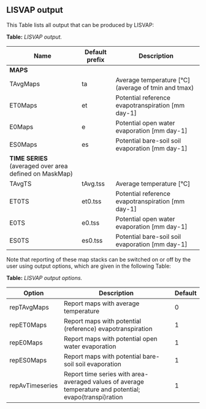 ## LISVAP output

This Table lists all output that can be produced by LISVAP:  

**Table:** *LISVAP output.*

| Name                                                    | Default prefix | Description                                         |
| ------------------------------------------------------- | -------------- | --------------------------------------------------- |
| **MAPS**                                                |                |                                                     |
| TAvgMaps                                                | ta             | Average temperature [°C] (average of tmin and tmax) |
| ET0Maps                                                 | et             | Potential reference evapotranspiration [mm day-1]   |
| E0Maps                                                  | e              | Potential open water evaporation [mm day-1]         |
| ES0Maps                                                 | es             | Potential bare-soil soil evaporation [mm day-1]     |
| **TIME SERIES** (averaged over area defined on MaskMap) |                |                                                     |
| TAvgTS                                                  | tAvg.tss       | Average temperature [°C]                            |
| ET0TS                                                   | et0.tss        | Potential reference evapotranspiration [mm day-1]   |
| E0TS                                                    | e0.tss         | Potential open water evaporation [mm day-1]         |
| ES0TS                                                   | es0.tss        | Potential bare-soil soil evaporation [mm day-1]     |



Note that reporting of these map stacks can be switched on or off by the user using output options, which are given in the following Table: 

**Table:** *LISVAP output options.*

| Option          | Description                                                  | Default |
| --------------- | ------------------------------------------------------------ | ------- |
| repTAvgMaps     | Report maps with average temperature                         | 0       |
| repET0Maps      | Report maps with potential (reference) evapotranspiration    | 1       |
| repE0Maps       | Report maps with potential open water evaporation            | 1       |
| repES0Maps      | Report maps with potential bare-soil soil evaporation        | 1       |
| repAvTimeseries | Report time series with area-averaged values of average temperature and potential; evapo(transpi)ration | 1       |